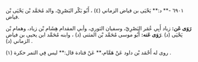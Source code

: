 ٦٩٠١ -** د:** يَحْيَى بن فياض الزماني (٤) ، أَبُو بَكْر البَصْرِيّ، والد مُحَمَّد بْن يَحْيَى بْن فياض.

**رَوَى عَن:** زياد أَبِي عُمَر البَصْرِيّ، وسفيان الثوري، وأبي المقدام هِشَام بْن زياد، وهمام بْن يَحْيَى (د) .**رَوَى عَنه:** أَبُو موسى مُحَمَّد بْن المثنى (د) ، وابنه مُحَمَّد ابن يحيى بن فياض الزماني (د) .

روى له أَحْمَد بْن داود عَنْ هَمَّام،** عَنْ قتادة قال:** ليس فِي التمر حكرة (١) .